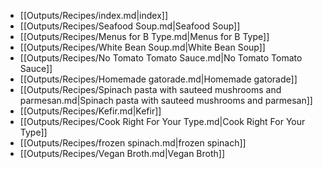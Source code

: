 - [[Outputs/Recipes/index.md|index]]
- [[Outputs/Recipes/Seafood Soup.md|Seafood Soup]]
- [[Outputs/Recipes/Menus for B Type.md|Menus for B Type]]
- [[Outputs/Recipes/White Bean Soup.md|White Bean Soup]]
- [[Outputs/Recipes/No Tomato Tomato Sauce.md|No Tomato Tomato Sauce]]
- [[Outputs/Recipes/Homemade gatorade.md|Homemade gatorade]]
- [[Outputs/Recipes/Spinach pasta with sauteed mushrooms and parmesan.md|Spinach pasta with sauteed mushrooms and parmesan]]
- [[Outputs/Recipes/Kefir.md|Kefir]]
- [[Outputs/Recipes/Cook Right For Your Type.md|Cook Right For Your Type]]
- [[Outputs/Recipes/frozen spinach.md|frozen spinach]]
- [[Outputs/Recipes/Vegan Broth.md|Vegan Broth]]





